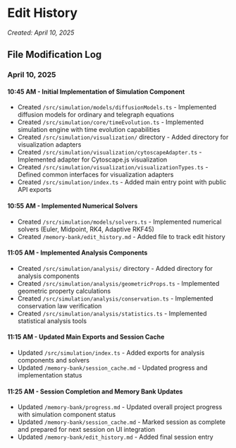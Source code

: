 # Edit History

*Created: April 10, 2025*

## File Modification Log

### April 10, 2025

#### 10:45 AM - Initial Implementation of Simulation Component

- Created `/src/simulation/models/diffusionModels.ts` - Implemented diffusion models for ordinary and telegraph equations
- Created `/src/simulation/core/timeEvolution.ts` - Implemented simulation engine with time evolution capabilities
- Created `/src/simulation/visualization/` directory - Added directory for visualization adapters
- Created `/src/simulation/visualization/cytoscapeAdapter.ts` - Implemented adapter for Cytoscape.js visualization
- Created `/src/simulation/visualization/visualizationTypes.ts` - Defined common interfaces for visualization adapters
- Created `/src/simulation/index.ts` - Added main entry point with public API exports

#### 10:55 AM - Implemented Numerical Solvers

- Created `/src/simulation/models/solvers.ts` - Implemented numerical solvers (Euler, Midpoint, RK4, Adaptive RKF45)
- Created `/memory-bank/edit_history.md` - Added file to track edit history

#### 11:05 AM - Implemented Analysis Components

- Created `/src/simulation/analysis/` directory - Added directory for analysis components
- Created `/src/simulation/analysis/geometricProps.ts` - Implemented geometric property calculations
- Created `/src/simulation/analysis/conservation.ts` - Implemented conservation law verification
- Created `/src/simulation/analysis/statistics.ts` - Implemented statistical analysis tools

#### 11:15 AM - Updated Main Exports and Session Cache

- Updated `/src/simulation/index.ts` - Added exports for analysis components and solvers
- Updated `/memory-bank/session_cache.md` - Updated progress and implementation status

#### 11:25 AM - Session Completion and Memory Bank Updates

- Updated `/memory-bank/progress.md` - Updated overall project progress with simulation component status
- Updated `/memory-bank/session_cache.md` - Marked session as complete and prepared for next session on UI integration
- Updated `/memory-bank/edit_history.md` - Added final session entry
